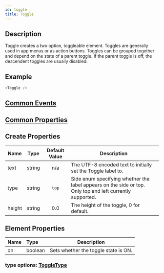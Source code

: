 ```yaml
---
id: toggle
title: Toggle
---
```

## Description
Toggle creates a two option, toggleable element. Toggles are generally used in app menus or as action buttons. Toggles can be grouped together and depend on the state of a parent toggle. If the parent toggle is off, the descendent toggles are usually disabled.

## Example

```javascript
<Toggle />
```

## [Common Events](../types/Events.md)

## [Common Properties](../types/Properties.md)

## Create Properties

| Name   | Type   | Default Value  | Description                                                                                               |
| ------ | ------ | :------------: | --------------------------------------------------------------------------------------------------------- |
| text   | string |      n/a       | The UTF-8 encoded text to initially set the Toggle label to.                                            |
| type   | string |     `top`      | Side enum specifying whether the label appears on the side or top. Only top and left currently supported. |
| height | string |      0.0       | The height of the toggle, 0 for default.                                                                  |

## Element Properties

| Name  | Type    | Description                              |
| :---- | :------ | ---------------------------------------- |
| on    | boolean | Sets whether the toggle state is ON. |

### type options: [ToggleType](../types/ToggleType.md)
